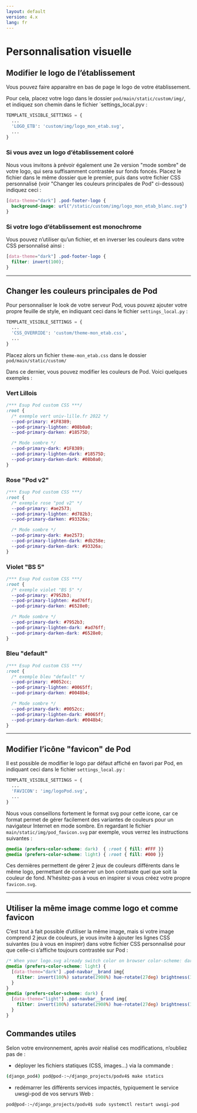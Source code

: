 ```yaml
---
layout: default
version: 4.x
lang: fr
---
```


# Personnalisation visuelle

## Modifier le logo de l’établissement

Vous pouvez faire apparaitre en bas de page le logo de votre établissement.

Pour cela, placez votre logo dans le dossier `pod/main/static/custom/img/`, et indiquez son chemin dans le fichier `settings_local.pyv :

```python
TEMPLATE_VISIBLE_SETTINGS = {
  ...
  'LOGO_ETB': 'custom/img/logo_mon_etab.svg',
  ...
}
```

### Si vous avez un logo d’établissement coloré

Nous vous invitons à prévoir également une 2e version "mode sombre" de votre logo, qui sera suffisamment contrastée sur fonds foncés. Placez le fichier dans le même dossier que le premier, puis dans votre fichier CSS personnalisé (voir "Changer les couleurs principales de Pod" ci-dessous) indiquez ceci :

```css
[data-theme="dark"] .pod-footer-logo {
  background-image: url("/static/custom/img/logo_mon_etab_blanc.svg") !important;
}
```

### Si votre logo d’établissement est monochrome

Vous pouvez n’utiliser qu’un fichier, et en inverser les couleurs dans votre CSS personnalisé ainsi :

```css
[data-theme="dark"] .pod-footer-logo {
  filter: invert(100);
}
```

---

## Changer les couleurs principales de Pod

Pour personnaliser le look de votre serveur Pod, vous pouvez ajouter votre propre feuille de style, en indiquant ceci dans le fichier `settings_local.py` :

```python
TEMPLATE_VISIBLE_SETTINGS = {
  ...
  'CSS_OVERRIDE': 'custom/theme-mon_etab.css',
  ...
}
```

Placez alors un fichier `theme-mon_etab.css` dans le dossier `pod/main/static/custom/`

Dans ce dernier, vous pouvez modifier les couleurs de Pod. Voici quelques exemples :

### Vert Lillois

```css
/*** Esup Pod custom CSS ***/
:root {
  /* exemple vert univ-lille.fr 2022 */
  --pod-primary: #1F8389;
  --pod-primary-lighten: #08b0a0;
  --pod-primary-darken: #18575D;

  /* Mode sombre */
  --pod-primary-dark: #1F8389;
  --pod-primary-lighten-dark: #18575D;
  --pod-primary-darken-dark: #08b0a0;
}
```

### Rose "Pod v2"

```css
/*** Esup Pod custom CSS ***/
:root {
  /* exemple rose "pod v2" */
  --pod-primary: #ae2573;
  --pod-primary-lighten: #d782b3;
  --pod-primary-darken: #93326a;

  /* Mode sombre */
  --pod-primary-dark: #ae2573;
  --pod-primary-lighten-dark: #db258e;
  --pod-primary-darken-dark: #93326a;
}
```

### Violet "BS 5"

```css
/*** Esup Pod custom CSS ***/
:root {
  /* exemple violet "BS 5" */
  --pod-primary: #7952b3;
  --pod-primary-lighten: #ad76ff;
  --pod-primary-darken: #6528e0;

  /* Mode sombre */
  --pod-primary-dark: #7952b3;
  --pod-primary-lighten-dark: #ad76ff;
  --pod-primary-darken-dark: #6528e0;
}
```

### Bleu "default"

```css
/*** Esup Pod custom CSS ***/
:root {
  /* exemple bleu "default" */
  --pod-primary: #0052cc;
  --pod-primary-lighten: #0065ff;
  --pod-primary-darken: #0048b4;

  /* Mode sombre */
  --pod-primary-dark: #0052cc;
  --pod-primary-lighten-dark: #0065ff;
  --pod-primary-darken-dark: #0048b4;
}
```

---

## Modifier l’icône "favicon" de Pod

Il est possible de modifier le logo par défaut affiché en favori par Pod, en indiquant ceci dans le fichier `settings_local.py` :

```python
TEMPLATE_VISIBLE_SETTINGS = {
  ...
  'FAVICON': 'img/logoPod.svg',
  ...
}
```

Nous vous conseillons fortement le format svg pour cette icone, car ce format permet de gérer facilement des variantes de couleurs pour un navigateur Internet en mode sombre. En regardant le fichier `main/static/img/pod_favicon.svg` par exemple, vous verrez les instructions suivantes :

```css
@media (prefers-color-scheme: dark)  { :root { fill: #FFF }}
@media (prefers-color-scheme: light) { :root { fill: #000 }}
```

Ces dernières permettent de gérer 2 jeux de couleurs différents dans le même logo, permettant de conserver un bon contraste quel que soit la couleur de fond. N’hésitez-pas à vous en inspirer si vous créez votre propre `favicon.svg`.

---

## Utiliser la même image comme logo et comme favicon

C’est tout à fait possible d’utiliser la même image, mais si votre image comprend 2 jeux de couleurs, je vous invite à ajouter les lignes CSS suivantes (ou à vous en inspirer) dans votre fichier CSS personnalisé pour que celle-ci s’affiche toujours contrastée sur Pod :

```css
/* When your logo.svg already switch color on browser color-scheme: dark */
@media (prefers-color-scheme: light) {
  [data-theme="dark"] .pod-navbar__brand img{
    filter: invert(100%) saturate(2908%) hue-rotate(27deg) brightness(121%) contrast(99%);
  }
}
@media (prefers-color-scheme: dark) {
  [data-theme="light"] .pod-navbar__brand img{
    filter: invert(100%) saturate(2908%) hue-rotate(27deg) brightness(121%) contrast(99%);
  }
}
```

## Commandes utiles

Selon votre environnement, après avoir réalisé ces modifications, n’oubliez pas de :

- déployer les fichiers statiques (CSS, images...) via la commande :

```bash
(django_pod4) pod@pod-:~/django_projects/podv4$ make statics
```

- redémarrer les différents services impactés, typiquement le service uwsgi-pod de vos servurs Web :

```bash
pod@pod-:~/django_projects/podv4$ sudo systemctl restart uwsgi-pod
```
